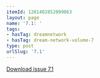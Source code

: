 ```yaml
---
itemId: 1201402852099063
layout: page
name: '7.1: '
tags:
- hasTag: dreamnetwork
- hasTag: dream-network-volume-7
type: post
urlSlug: '7.1'
---
```

<a href="files/pdfs/Volume_7/7.1-Dream-Network-Bulletin_Volume-7-Number-1.pdf" download="">Download issue 7.1</a>